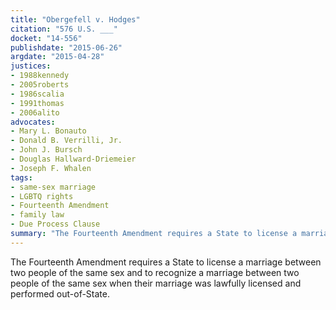 ```yaml
---
title: "Obergefell v. Hodges"
citation: "576 U.S. ___"
docket: "14-556"
publishdate: "2015-06-26"
argdate: "2015-04-28"
justices:
- 1988kennedy
- 2005roberts
- 1986scalia
- 1991thomas
- 2006alito
advocates:
- Mary L. Bonauto
- Donald B. Verrilli, Jr.
- John J. Bursch
- Douglas Hallward-Driemeier
- Joseph F. Whalen
tags:
- same-sex marriage
- LGBTQ rights
- Fourteenth Amendment
- family law
- Due Process Clause
summary: "The Fourteenth Amendment requires a State to license a marriage between two people of the same sex and to recognize a marriage between two people of the same sex when their marriage was lawfully licensed and performed out-of-State."
---
```

The Fourteenth Amendment requires a State to license a marriage between two people of the same sex and to recognize a marriage between two people of the same sex when their marriage was lawfully licensed and performed out-of-State.

